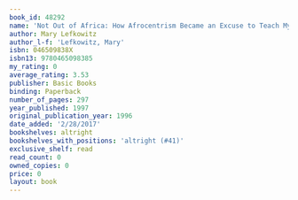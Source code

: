 ```yaml
---
book_id: 48292
name: 'Not Out of Africa: How Afrocentrism Became an Excuse to Teach Myth as History'
author: Mary Lefkowitz
author_l-f: 'Lefkowitz, Mary'
isbn: 046509838X
isbn13: 9780465098385
my_rating: 0
average_rating: 3.53
publisher: Basic Books
binding: Paperback
number_of_pages: 297
year_published: 1997
original_publication_year: 1996
date_added: '2/28/2017'
bookshelves: altright
bookshelves_with_positions: 'altright (#41)'
exclusive_shelf: read
read_count: 0
owned_copies: 0
price: 0
layout: book
---
```

